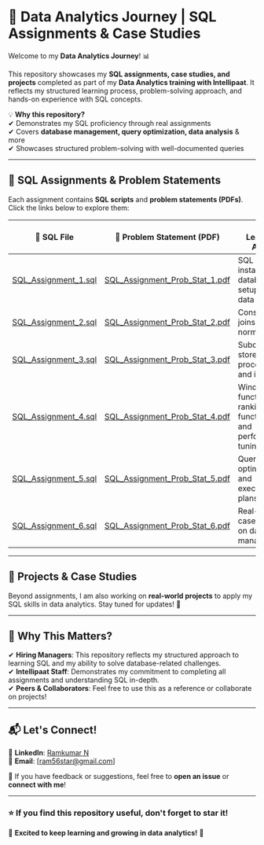 # 🚀 Data Analytics Journey | SQL Assignments & Case Studies  

Welcome to my **Data Analytics Journey**! 📊  

This repository showcases my **SQL assignments, case studies, and projects** completed as part of my **Data Analytics training with Intellipaat**. It reflects my structured learning process, problem-solving approach, and hands-on experience with SQL concepts.  

💡 **Why this repository?**  
✔ Demonstrates my SQL proficiency through real assignments  
✔ Covers **database management, query optimization, data analysis** & more  
✔ Showcases structured problem-solving with well-documented queries  

---

## 📌 SQL Assignments & Problem Statements  

Each assignment contains **SQL scripts** and **problem statements (PDFs)**. Click the links below to explore them:  

| 📄 SQL File | 📑 Problem Statement (PDF) | Key Learning Areas |
|------------|---------------------------|---------------------|
| [SQL_Assignment_1.sql](https://github.com/RamkumarN-22/Data-Analytics-Journey/blob/main/Assignments/Assignment_01/SQL_Assignment_1.sql) | [SQL_Assignment_Prob_Stat_1.pdf](https://github.com/RamkumarN-22/Data-Analytics-Journey/blob/main/Assignments/Assignment_01/SQL_Assignment_Prob_Stat_1.pdf) | SQL installation, database setup, and data types |
| [SQL_Assignment_2.sql](https://github.com/RamkumarN-22/Data-Analytics-Journey/blob/main/Assignments/Assignment_02/SQL_Assignment_2.sql) | [SQL_Assignment_Prob_Stat_2.pdf](https://github.com/RamkumarN-22/Data-Analytics-Journey/blob/main/Assignments/Assignment_02/SQL_Assignment_Prob_Stat_2.pdf) | Constraints, joins, and normalization |
| [SQL_Assignment_3.sql](https://github.com/RamkumarN-22/Data-Analytics-Journey/blob/main/Assignments/Assignment_03/SQl_Assignment_3.sql) | [SQL_Assignment_Prob_Stat_3.pdf](https://github.com/RamkumarN-22/Data-Analytics-Journey/blob/main/Assignments/Assignment_03/SQL_Assignment_Prob_Stat_3.pdf) | Subqueries, stored procedures, and indexing |
| [SQL_Assignment_4.sql](https://github.com/RamkumarN-22/Data-Analytics-Journey/blob/main/Assignments/Assignment_04/SQL_Assignment_4.sql) | [SQL_Assignment_Prob_Stat_4.pdf](https://github.com/RamkumarN-22/Data-Analytics-Journey/blob/main/Assignments/Assignment_04/SQL_Assignment_Prob_Stat_4.pdf) | Window functions, ranking functions, and performance tuning |
| [SQL_Assignment_5.sql](https://github.com/RamkumarN-22/Data-Analytics-Journey/blob/main/Assignments/Assignment_05/SQL_Assignment_5.sql) | [SQL_Assignment_Prob_Stat_5.pdf](https://github.com/RamkumarN-22/Data-Analytics-Journey/blob/main/Assignments/Assignment_05/SQL_Assignment_Prob_Stat_5.pdf) | Query optimization and execution plans |
| [SQL_Assignment_6.sql](https://github.com/RamkumarN-22/Data-Analytics-Journey/blob/main/Assignments/Assignment_06/SQL_Assignment_6.sql) | [SQL_Assignment_Prob_Stat_6.pdf](https://github.com/RamkumarN-22/Data-Analytics-Journey/blob/main/Assignments/Assignment_06/SQL_Assignment_Prob_Stat_6.pdf) | Real-world case study on database management |

---

## 📂 Projects & Case Studies  

Beyond assignments, I am also working on **real-world projects** to apply my SQL skills in data analytics. Stay tuned for updates! 🚀  

---

## 📢 Why This Matters?  

✔ **Hiring Managers**: This repository reflects my structured approach to learning SQL and my ability to solve database-related challenges.  
✔ **Intellipaat Staff**: Demonstrates my commitment to completing all assignments and understanding SQL in-depth.  
✔ **Peers & Collaborators**: Feel free to use this as a reference or collaborate on projects!  

---

## 📬 Let's Connect!  

💼 **LinkedIn**: [Ramkumar N](https://www.linkedin.com/in/ramkumar-n-17aa12232?lipi=urn%3Ali%3Apage%3Ad_flagship3_profile_view_base_contact_details%3BMBdyTamLTc2ApYmC6xQRzg%3D%3D)  
📧 **Email**: [ram56star@gmail.com]  

🔹 If you have feedback or suggestions, feel free to **open an issue** or **connect with me**!  

---

### ⭐ If you find this repository useful, don't forget to **star** it!  

🚀 **Excited to keep learning and growing in data analytics!** 🎯  
